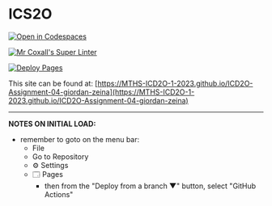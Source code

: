 # ICS2O

[![Open in Codespaces](https://classroom.github.com/assets/launch-codespace-7f7980b617ed060a017424585567c406b6ee15c891e84e1186181d67ecf80aa0.svg)](https://classroom.github.com/open-in-codespaces?assignment_repo_id=15072095)

[![Mr Coxall's Super Linter](https://github.com/MTHS-ICD2O-1-2023/ICD2O-Assignment-04-giordan-zeina/workflows/Mr%20Coxall's%20Super%20Linter/badge.svg)](https://github.com/MTHS-ICD2O-1-2023/ICD2O-Assignment-04-giordan-zeina/actions)

[![Deploy Pages](https://github.com/MTHS-ICD2O-1-2023/ICD2O-Assignment-04-giordan-zeina/workflows/Deploy%20Pages/badge.svg)](https://github.com/MTHS-ICD2O-1-2023/ICD2O-Assignment-04-giordan-zeina/actions)

This site can be found at: [https://MTHS-ICD2O-1-2023.github.io/ICD2O-Assignment-04-giordan-zeina](https://MTHS-ICD2O-1-2023.github.io/ICD2O-Assignment-04-giordan-zeina)

---

**NOTES ON INITIAL LOAD:**
- remember to goto on the menu bar:
  - File
  - Go to Repository
  - ⚙ Settings
  - 🗔 Pages
    - then from the "Deploy from a branch ▼" button, select "GitHub Actions"
